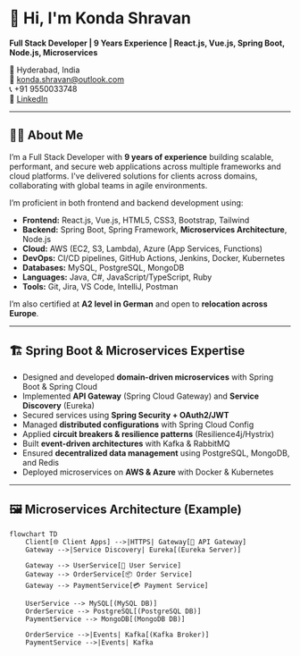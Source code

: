 # 👋 Hi, I'm Konda Shravan

**Full Stack Developer | 9 Years Experience | React.js, Vue.js, Spring Boot, Node.js, Microservices**

📍 Hyderabad, India  
📧 konda.shravan@outlook.com  
📞 +91 9550033748  
🔗 [LinkedIn](https://linkedin.com/in/kondas1202)

---

## 🧑‍💻 About Me

I’m a Full Stack Developer with **9 years of experience** building scalable, performant, and secure web applications across multiple frameworks and cloud platforms. I've delivered solutions for clients across domains, collaborating with global teams in agile environments.

I’m proficient in both frontend and backend development using:

- **Frontend:** React.js, Vue.js, HTML5, CSS3, Bootstrap, Tailwind  
- **Backend:** Spring Boot, Spring Framework, **Microservices Architecture**, Node.js  
- **Cloud:** AWS (EC2, S3, Lambda), Azure (App Services, Functions)  
- **DevOps:** CI/CD pipelines, GitHub Actions, Jenkins, Docker, Kubernetes  
- **Databases:** MySQL, PostgreSQL, MongoDB  
- **Languages:** Java, C#, JavaScript/TypeScript, Ruby  
- **Tools:** Git, Jira, VS Code, IntelliJ, Postman  

I’m also certified at **A2 level in German** and open to **relocation across Europe**.

---

## 🏗️ Spring Boot & Microservices Expertise

- Designed and developed **domain-driven microservices** with Spring Boot & Spring Cloud  
- Implemented **API Gateway** (Spring Cloud Gateway) and **Service Discovery** (Eureka)  
- Secured services using **Spring Security + OAuth2/JWT**  
- Managed **distributed configurations** with Spring Cloud Config  
- Applied **circuit breakers & resilience patterns** (Resilience4j/Hystrix)  
- Built **event-driven architectures** with Kafka & RabbitMQ  
- Ensured **decentralized data management** using PostgreSQL, MongoDB, and Redis  
- Deployed microservices on **AWS & Azure** with Docker & Kubernetes  

---

## 🖼️ Microservices Architecture (Example)

```mermaid
flowchart TD
    Client[🌐 Client Apps] -->|HTTPS| Gateway[🔑 API Gateway]
    Gateway -->|Service Discovery| Eureka[(Eureka Server)]
    
    Gateway --> UserService[👤 User Service]
    Gateway --> OrderService[📦 Order Service]
    Gateway --> PaymentService[💳 Payment Service]
    
    UserService --> MySQL[(MySQL DB)]
    OrderService --> PostgreSQL[(PostgreSQL DB)]
    PaymentService --> MongoDB[(MongoDB DB)]
    
    OrderService -->|Events| Kafka[(Kafka Broker)]
    PaymentService -->|Events| Kafka


